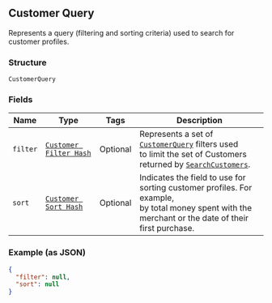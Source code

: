 ## Customer Query

Represents a query (filtering and sorting criteria) used to search
for customer profiles.

### Structure

`CustomerQuery`

### Fields

| Name | Type | Tags | Description |
|  --- | --- | --- | --- |
| `filter` | [`Customer Filter Hash`](/doc/models/customer-filter.md) | Optional | Represents a set of [`CustomerQuery`](#type-customerquery) filters used<br>to limit the set of Customers returned by [`SearchCustomers`](/doc/customers.md#seachcustomers). |
| `sort` | [`Customer Sort Hash`](/doc/models/customer-sort.md) | Optional | Indicates the field to use for sorting customer profiles. For example,<br>by total money spent with the merchant or the date of their first purchase. |

### Example (as JSON)

```json
{
  "filter": null,
  "sort": null
}
```

